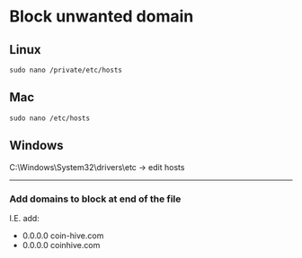 # Block unwanted domain

## Linux
`sudo nano /private/etc/hosts`

## Mac
`sudo nano /etc/hosts`

## Windows
C:\Windows\System32\drivers\etc -> edit hosts

---

### Add domains to block at end of the file

I.E. add:
- 0.0.0.0 coin-hive.com
- 0.0.0.0 coinhive.com
